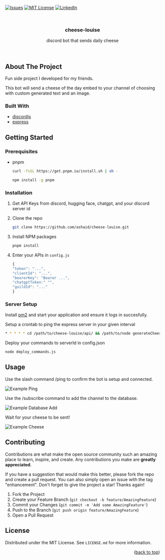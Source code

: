 <!-- Improved compatibility of back to top link: See: https://github.com/othneildrew/Best-README-Template/pull/73 -->

<a name="readme-top"></a>

<!--
*** Thanks for checking out the Best-README-Template. If you have a suggestion
*** that would make this better, please fork the repo and create a pull request
*** or simply open an issue with the tag "enhancement".
*** Don't forget to give the project a star!
*** Thanks again! Now go create something AMAZING! :D
-->

<!-- PROJECT SHIELDS -->
<!--
*** I'm using markdown "reference style" links for readability.
*** Reference links are enclosed in brackets [ ] instead of parentheses ( ).
*** See the bottom of this document for the declaration of the reference variables
*** for contributors-url, forks-url, etc. This is an optional, concise syntax you may use.
*** https://www.markdownguide.org/basic-syntax/#reference-style-links
-->

[![Issues][issues-shield]][issues-url]
[![MIT License][license-shield]][license-url]
[![LinkedIn][linkedin-shield]][linkedin-url]

<!-- PROJECT LOGO -->
<br />
<div align="center">

<h3 align="center">cheese-louise</h3>

  <p align="center">
    discord bot that sends daily cheese
    <br />
    <br />
    <br />

  </p>
</div>

<!-- ABOUT THE PROJECT -->

## About The Project

Fun side project I developed for my friends.

This bot will send a cheese of the day embed to your channel of choosing with custom generated text and an image.

### Built With

- [discordjs][discordjs-url]
- [express][express-url]

<!-- GETTING STARTED -->

## Getting Started

### Prerequisites

- pnpm

  ```sh
  curl -fsSL https://get.pnpm.io/install.sh | sh -
  ```

  ```sh
  npm install -g pnpm
  ```

### Installation

1. Get  API Keys from discord, hugging face, chatgpt, and your discord server id
2. Clone the repo
   ```sh
   git clone https://github.com/ashaid/cheese-louise.git
   ```
3. Install NPM packages
   ```sh
   pnpm install
   ```
4. Enter your APIs in `config.js`

   ```js
   {
   "token": "...",
   "clientId": "...",
   "bearerKey": "Bearer ...",
   "chatgptToken:" "",
   "guildId": "..."
   }
   ```

### Server Setup

Install [pm2](https://github.com/Unitech/pm2) and start your application and ensure it logs in succesfully.

Setup a crontab to ping the express server in your given interval

```sh
* * * * * cd /path/to/cheese-louise/api/ && /path/to/node generateCheese.js
```

Deploy your commands to serverId in config.json

```sh
node deploy_commands.js
```

<!-- USAGE EXAMPLES -->

## Usage

Use the slash command /ping to confirm the bot is setup and connected.

![Example Ping](https://cdn.discordapp.com/attachments/1056814482199937025/1129932568205209660/image.png)

Use the /subscribe command to add the channel to the database.

![Example Database Add](https://cdn.discordapp.com/attachments/1056814482199937025/1129932809977483294/image.png)

Wait for your cheese to be sent!

![Example Cheese](https://cdn.discordapp.com/attachments/1056814482199937025/1129932314474983425/image.png)

<!-- ROADMAP -->

<!-- CONTRIBUTING -->

## Contributing

Contributions are what make the open source community such an amazing place to learn, inspire, and create. Any contributions you make are **greatly appreciated**.

If you have a suggestion that would make this better, please fork the repo and create a pull request. You can also simply open an issue with the tag "enhancement".
Don't forget to give the project a star! Thanks again!

1. Fork the Project
2. Create your Feature Branch (`git checkout -b feature/AmazingFeature`)
3. Commit your Changes (`git commit -m 'Add some AmazingFeature'`)
4. Push to the Branch (`git push origin feature/AmazingFeature`)
5. Open a Pull Request

<!-- LICENSE -->

## License

Distributed under the MIT License. See `LICENSE.md` for more information.

<!-- ACKNOWLEDGMENTS -->

<p align="right">(<a href="#readme-top">back to top</a>)</p>

<!-- MARKDOWN LINKS & IMAGES -->
<!-- https://www.markdownguide.org/basic-syntax/#reference-style-links -->

[issues-shield]: https://img.shields.io/github/issues/ashaid/cheese-louise.svg?style=for-the-badge
[issues-url]: https://github.com/ashaid/cheese-louisee/issues
[license-shield]: https://img.shields.io/github/license/ashaid/cheese-louise.svg?style=for-the-badge
[license-url]: https://github.com/ashaid/cheese-louise/blob/master/LICENSE.md
[linkedin-shield]: https://img.shields.io/badge/-LinkedIn-black.svg?style=for-the-badge&logo=linkedin&colorB=555
[linkedin-url]: https://linkedin.com/in/anthony-shaidaee
[discordjs-url]: https://github.com/discordjs/discord.js
[discordjs-shield]: https://discord.js.org/logo.svg
[express-url]: https://github.com/expressjs/express

